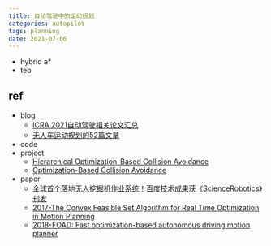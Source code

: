 ```yaml
---
title: 自动驾驶中的运动规划 
categories: autopilot
tags: planning
date: 2021-07-06
---
```


- hybrid a*
- teb



## ref

- blog
    - [ICRA 2021自动驾驶相关论文汇总](https://mp.weixin.qq.com/s?__biz=MzU2NDExMzE5Nw==&mid=2247511300&idx=2&sn=ef1c51478aa432e9cfc1883fdd4cce30&chksm=fc4d1746cb3a9e50758312ae999f74b787b19589c1c143e0b3c9bb3a740477087a5f0bcc1a9e&mpshare=1&scene=1&srcid=0706vXGxI4CJRgKghtKJluB0&sharer_sharetime=1625584573016&sharer_shareid=f92222b9aa5a73376fc25ef0dba2fa9f#rd)
    - [无人车运动规划的52篇文章](https://zhuanlan.zhihu.com/p/68337127)
- code
- project
    - [Hierarchical Optimization-Based Collision Avoidance](https://github.com/XiaojingGeorgeZhang/H-OBCA)
    - [Optimization-Based Collision Avoidance](https://github.com/XiaojingGeorgeZhang/OBCA)
- paper
    - [全球首个落地无人挖掘机作业系统！百度技术成果获《ScienceRobotics》刊发](https://mp.weixin.qq.com/s?src=11&timestamp=1625584774&ver=3174&signature=HoTuxskSiyBIwqZ9jtL7DssDLoSYOo9MW5FxiP1ooGMlY38z2KkxT-xbKq9ggPaDJCJI-j-3ePo1m4*kOOZAPjFbXsWvIcfqxwwFD8m7THQj11F*RCNgUquK2j3cdAtI&new=1)
    - [2017-The Convex Feasible Set Algorithm for Real Time Optimization in Motion Planning](https://arxiv.org/pdf/1709.00627.pdf)
    - [2018-FOAD: Fast optimization-based autonomous driving motion planner]()